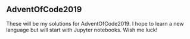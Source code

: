 ## AdventOfCode2019

These will be my solutions for AdventOfCode2019. I hope to learn a new language but will start with Jupyter notebooks. Wish me luck!
